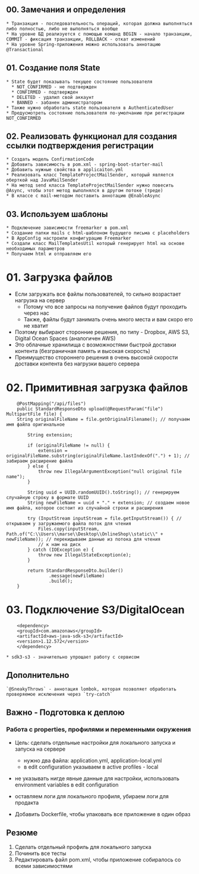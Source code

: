 ## 00. Замечания и определения
    * Транзакция - последовательность операций, которая должна выполняться либо полностью, либо не выполняться вообще
    * На уровне БД реализуется с помощью команд BEGIN - начало транзакции, COMMIT - фиксация транзакции, ROLLBACK - откат изменений
    * На уровне Spring-приложения можно использовать аннотацию @Transactional

## 01. Создание поля State
    * State будет показывать текущее состояние пользователя
      * NOT_CONFIRMED - не подтвержден
      * CONFIRMED - подтвержден
      * DELETED - удалил свой аккаунт
      * BANNED - забанен администратором
    * Также нужно обработать state пользователя в AuthenticatedUser
    * Предусмотреть состояние пользователя по-умолчанию при регистрации NOT_CONFIRMED

## 02. Реализовать функционал для создания ссылки подтверждения регистрации
    * Создать модель ConfirmationCode
    * Добавить зависимость в pom.xml - spring-boot-starter-mail
    * Добавить нужные свойства в applicaiton.yml
    * Реализовать класс TemplateProjectMailSender, который является оберткой над JavaMailSender
    * На метод send класса TemplateProjectMailSender нужно повесить @Async, чтобы этот метод выполнялся в другом потоке (треде)
    * В классе с mail-методом поставить аннотацию @EnableAsync

## 03. Используем шаблоны
    * Подключение зависимости freemarker в pom.xml
    * Создание папки mails с html-шаблоном будущего письма c placeholders
    * В AppConfig настроили конфигурацию Freemarker
    * Создали класс MailTemplatesUtil который генерирует html на основе необходимых параметров
    * Получаем html и отправляем его

# 01. Загрузка файлов

  * Если загружать все файлы пользователей, то сильно возрастает нагрузка на сервер
    * Потому что все запросы на получение файлов будут проходить через нас
    * Также, файлы будут занимать очень много места и вам скоро его не хватит
  * Поэтому выбирают сторонние решения, по типу - Dropbox, AWS S3, Digital Ocean Spaces (аналогичен AWS)
  * Это облачные хранилища с возможностями быстрой доставки контента (безграничная память и высокая скорость)
  * Преимущество стороннего решения в очень высокой скорости доставки контента без нагрузки вашего сервера

# 02. Примитивная загрузка файлов

```
    @PostMapping("/api/files")
    public StandardResponseDto upload(@RequestParam("file") MultipartFile file) {
    String originalFileName = file.getOriginalFilename(); // получаем имя файла оригинальное

        String extension;

        if (originalFileName != null) {
            extension = originalFileName.substring(originalFileName.lastIndexOf(".") + 1); // забираем расширение файла
        } else {
            throw new IllegalArgumentException("null original file name");
        }

        String uuid = UUID.randomUUID().toString(); // генерируем случайную строку в формате UUID
        String newFileName = uuid + "." + extension; // создаем новое имя файла, которое состоит из случайной строки и расширения

        try (InputStream inputStream = file.getInputStream()) { // открываем у загружаемого файла поток для чтения
            Files.copy(inputStream, Path.of("C:\\Users\\marse\\Desktop\\OnlineShop\\static\\" + newFileName)); // перекидываем данные из потока для чтения
            // к нам на диск
        } catch (IOException e) {
            throw new IllegalStateException(e);
        }

        return StandardResponseDto.builder()
                .message(newFileName)
                .build();
    }
```

# 03. Подключение S3/DigitalOcean

```
    <dependency>
    <groupId>com.amazonaws</groupId>
    <artifactId>aws-java-sdk-s3</artifactId>
    <version>1.12.572</version>
    </dependency>
```    
    * sdk3-s3 - значительно упрощает работу с сервисом
    
## Дополнительно
    `@SneakyThrows` - аннотация lombok, которая позволяет обработать проверяемое исключения через `try-catch`

## Важно - Подготовка к деплою
### Работа с properties, профилями и переменными окружения
* Цель: сделать отдельные настройки для локального запуска и запуска на сервере 
  * нужно два файла: application.yml, application-local.yml
  * в edit configuration указываем в active profiles - local
* не указывать нигде явные данные для настройки, использовать environment variables в edit configuration
* оставляем логи для локального профиля, убираем логи для продакта

* Добавить Dockerfile, чтобы упаковать все приложение в один образ

## Резюме

1. Сделать отдельный профиль для локального запуска
2. Починить все тесты
3. Редактировать файл pom.xml, чтобы приложение собиралось со всеми зависимостями
    